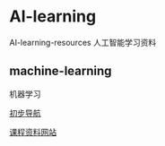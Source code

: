 # AI-learning

AI-learning-resources
人工智能学习资料

## machine-learning
机器学习

[初步导航](https://www.zhihu.com/question/51039416)

[课程资料网站](http://cs229.stanford.edu/materials.html)
